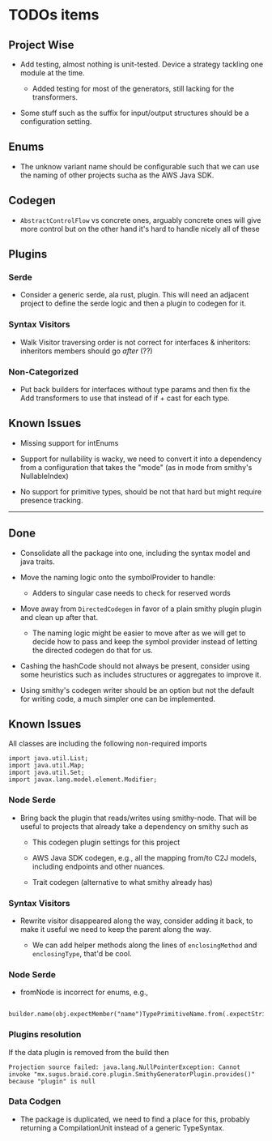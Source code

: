 # TODOs items

## Project Wise

* Add testing, almost nothing is unit-tested. Device a strategy
  tackling one module at the time.

  * Added testing for most of the generators, still lacking for the
    transformers.

* Some stuff such as the suffix for input/output structures should be
  a configuration setting.

## Enums

* The unknow variant name should be configurable such that we can use
  the naming of other projects sucha as the AWS Java SDK.

## Codegen

* `AbstractControlFlow` vs concrete ones, arguably concrete ones will
  give more control but on the other hand it's hard to handle nicely
  all of these

## Plugins

### Serde

* Consider a generic serde, ala rust, plugin. This will need an
  adjacent project to define the serde logic and then a plugin to
  codegen for it.

### Syntax Visitors

* Walk Visitor traversing order is not correct for interfaces &
  inheritors: inheritors members should go *after* (??)

### Non-Categorized

* Put back builders for interfaces without type params and then fix
  the Add transformers to use that instead of if + cast for each type.

## Known Issues

* Missing support for intEnums

* Support for nullability is wacky, we need to convert it into a
  dependency from a configuration that takes the "mode" (as in mode
  from smithy's NullableIndex)

* No support for primitive types, should be not that hard but might
  require presence tracking.

----
## Done

* Consolidate all the package into one, including the syntax model and
  java traits.

* Move the naming logic onto the symbolProvider to handle:

  * Adders to singular case needs to check for reserved words

* Move away from `DirectedCodegen` in favor of a plain smithy plugin
  plugin and clean up after that.

  * The naming logic might be easier to move after as we will get to
    decide how to pass and keep the symbol provider instead of letting
    the directed codegen do that for us.

* Cashing the hashCode should not always be present, consider using
  some heuristics such as includes structures or aggregates to improve
  it.

* Using smithy's codegen writer should be an option but not the
  default for writing code, a much simpler one can be implemented.

## Known Issues

All classes are including the following non-required imports

```
import java.util.List;
import java.util.Map;
import java.util.Set;
import javax.lang.model.element.Modifier;
```

### Node Serde

* Bring back the plugin that reads/writes using smithy-node. That will
  be useful to projects that already take a dependency on smithy such
  as

  * This codegen plugin settings for this project

  * AWS Java SDK codegen, e.g., all the mapping from/to C2J models,
    including endpoints and other nuances.

  * Trait codegen (alternative to what smithy already has)

### Syntax Visitors

* Rewrite visitor disappeared along the way, consider adding it back,
  to make it useful we need to keep the parent along the way.

  * We can add helper methods along the lines of `enclosingMethod` and
    `enclosingType`, that'd be cool.

### Node Serde

* fromNode is incorrect for enums, e.g.,
```
  builder.name(obj.expectMember("name")TypePrimitiveName.from(.expectStringNode().getValue()));
```

### Plugins resolution

If the data plugin is removed from the build then

```
Projection source failed: java.lang.NullPointerException: Cannot invoke "mx.sugus.braid.core.plugin.SmithyGeneratorPlugin.provides()" because "plugin" is null

```

### Data Codgen

* The package is duplicated, we need to find a place for this,
  probably returning a CompilationUnit instead of a generic
  TypeSyntax.
